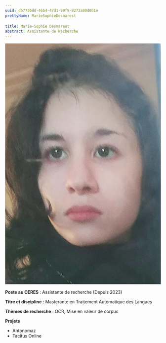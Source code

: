 ```yaml
---
uuid: d57736dd-46b4-47d1-99f9-8272a80d0b1e
prettyName: MarieSophieDesmarest

title: Marie-Sophie Desmarest
abstract: Assistante de Recherche
---
```


![](MSD-photo-CERES-2024.png)

**Poste au CERES** : Assistante de recherche (Depuis 2023)

**Titre et discipline** : Masterante en Traitement Automatique des Langues

**Thèmes de recherche** : OCR, Mise en valeur de corpus

**Projets**

- Antonomaz
- Tacitus Online

